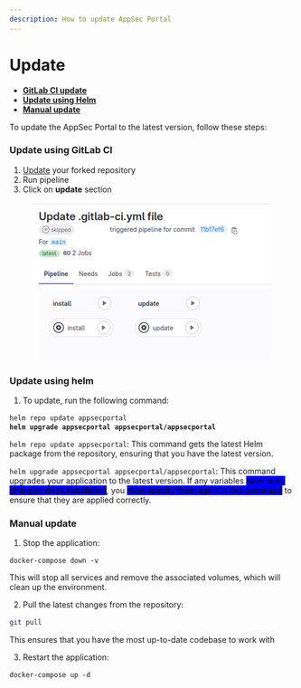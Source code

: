 ```yaml
---
description: How to update AppSec Portal
---
```


# Update

* [**GitLab CI update**](update.md#option-1.-update-using-gitlab-ci)
* [**Update using Helm**](update.md#update-using-helm)
* [**Manual update**](update.md#option-2.-manual-update)



To update the AppSec Portal to the latest version, follow these steps:

### Update using GitLab CI

1. [Update](https://docs.gitlab.com/ee/user/project/repository/mirror/index.html) your forked repository
2. Run pipeline
3. Click on **update** section

<figure><img src="../../.gitbook/assets/pipeline.png" alt=""><figcaption></figcaption></figure>

### Update using helm <a href="#update-using-helm" id="update-using-helm"></a>

1. To update, run the following command:

<pre><code>helm repo update appsecportal
<strong>helm upgrade appsecportal appsecportal/appsecportal
</strong></code></pre>

`helm repo update appsecportal`: This command gets the latest Helm package from the repository, ensuring that you have the latest version.

`helm upgrade appsecportal appsecportal/appsecportal`: This command upgrades your application to the latest version. If any variables <mark style="background-color:blue;">have been changed since installation</mark>, you <mark style="background-color:blue;">must specify them again in this command</mark> to ensure that they are applied correctly.

### **Manual update**

1. Stop the application:

```
docker-compose down -v
```

This will stop all services and remove the associated volumes, which will clean up the environment.

2. Pull the latest changes from the repository:

```bash
git pull
```

This ensures that you have the most up-to-date codebase to work with

3. Restart the application:

```
docker-compose up -d
```

